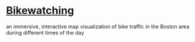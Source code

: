 # [Bikewatching](https://fanfanccluo.github.io/Bikewatching/)
an immersive, interactive map visualization of bike traffic in the Boston area during different times of the day

